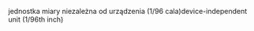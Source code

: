 <span data-ttu-id="c164b-101">jednostka miary niezależna od urządzenia (1/96 cala)</span><span class="sxs-lookup"><span data-stu-id="c164b-101">device-independent unit (1/96th inch)</span></span>